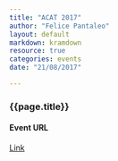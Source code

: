 ```yaml
---
title: "ACAT 2017"
author: "Felice Pantaleo"
layout: default
markdown: kramdown
resource: true
categories: events
date: "21/08/2017"

---
```


### {{page.title}}


#### Event URL
[Link](https://indico.cern.ch/event/567550/timetable/)
